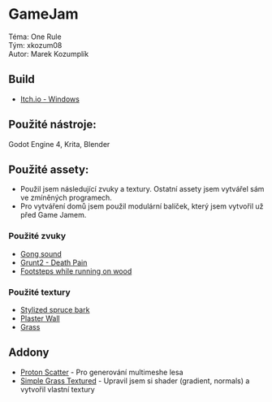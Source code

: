 # GameJam 
Téma: One Rule\
Tým: xkozum08\
Autor: Marek Kozumplík

## Build
 - [Itch.io - Windows](https://freesound.org/people/xserra/sounds/320230/)


## Použité nástroje:
Godot Engine 4, Krita, Blender

## Použité assety:
- Použil jsem následující zvuky a textury. Ostatní assety jsem vytvářel sám ve zmíněných programech.
- Pro vytváření domů jsem použil modulární balíček, který jsem vytvořil už před Game Jamem.

### Použité zvuky
- [Gong sound](https://freesound.org/people/xserra/sounds/320230/)
- [Grunt2 - Death Pain](https://freesound.org/people/tonsil5/sounds/416838/)
- [Footsteps while running on wood](https://freesound.org/people/florianreichelt/sounds/459965/)

### Použité textury
- [Stylized spruce bark](https://www.materialmaker.org/material?id=472)
- [Plaster Wall](https://www.materialmaker.org/material?id=441)
- [Grass](https://opengameart.org/content/10-seamless-grass-textures-that-are-2048-x-2048-grass-7png)


## Addony
- [Proton Scatter](https://github.com/HungryProton/scatter) - Pro generování multimeshe lesa
- [Simple Grass Textured](https://github.com/IcterusGames/SimpleGrassTextured) - Upravil jsem si shader (gradient, normals) a vytvořil vlastní textury
